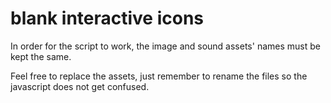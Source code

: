 # blank interactive icons

In order for the script to work, the image and sound assets' names must be kept the same.

Feel free to replace the assets, just remember to rename the files so the javascript does not get confused.